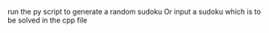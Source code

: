 run the py script to generate a random sudoku
Or input a sudoku which is to be solved in the cpp file